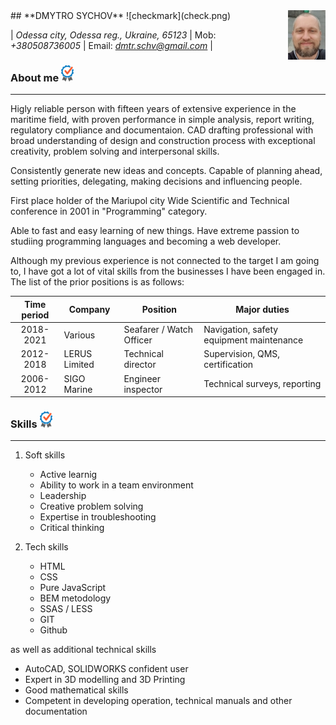 <img align="right" src="avatar.jpg" />
## **DMYTRO SYCHOV** ![checkmark](check.png)

| *Odessa city, Odessa reg., Ukraine, 65123* | Mob: *+380508736005* | Email: *dmtr.schv@gmail.com* |

### **About me** ![checkmark](check.png)

---

Higly reliable person with fifteen years of extensive experience in the maritime field, with proven performance in simple analysis, report writing, regulatory compliance and documentaion. CAD drafting professional with broad understanding of design and construction process with exceptional creativity, problem solving and interpersonal skills.

Consistently generate new ideas and concepts. Capable of planning ahead, setting priorities, delegating, making decisions and influencing people.

First place holder of the Mariupol city Wide Scientific and Technical conference in 2001 in "Programming" category.

Able to fast and easy learning of new things. Have extreme passion to studiing programming languages and becoming a web developer.

Although my previous experience is not connected to the target I am going to, I have got a lot of vital skills from the businesses I have been engaged in. The list of the prior positions is as follows:

| Time period | Company | Position | Major duties |
| :---------: | ------- | -------- | ------------ |
| 2018-2021 | Various | Seafarer / Watch Officer | Navigation, safety equipment maintenance |
| 2012-2018 | LERUS Limited | Technical director | Supervision, QMS, certification |
| 2006-2012 | SIGO Marine | Engineer inspector | Technical surveys, reporting |

### **Skills** ![checkmark](check.png)

---

1. Soft skills
   - Active learnig
   - Ability to work in a team environment
   - Leadership
   - Creative problem solving
   - Expertise in troubleshooting
   - Critical thinking

2. Tech skills
   - HTML
   - CSS
   - Pure JavaScript
   - BEM metodology
   - SSAS / LESS
   - GIT
   - Github

as well as additional technical skills
   - AutoCAD, SOLIDWORKS confident user
   - Expert in 3D modelling and 3D Printing
   - Good mathematical skills
   - Competent in developing operation, technical manuals and other documentation
   
